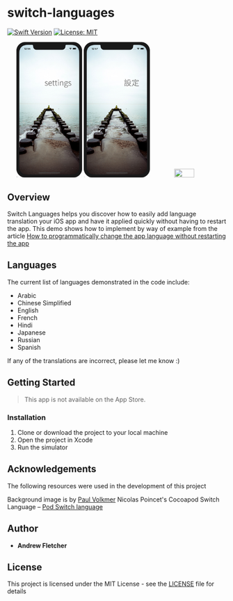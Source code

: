 # switch-languages

[![Swift Version](https://img.shields.io/badge/swift-5.0-orange.svg?style=flat)](https://developer.apple.com/swift/) [![License: MIT](https://img.shields.io/badge/License-MIT-blue.svg)](https://opensource.org/licenses/MIT)

<div align="center">
  <img src="images/screen-images-01.jpg" width="30%" height="30%">
  <img src="images/画面-画像-01.jpg" width="30%" height="30%">
  <img src="images/images-écrans-02.jpg" width="30%" height="30%">
</div>


## Overview

Switch Languages helps you discover how to easily add language translation your iOS app and have it applied quickly without having to restart the app.  This demo shows how to implement by way of example from the article [How to programmatically change the app language without restarting the app](https://www.codebales.com/how-programmatically-change-app-language-without-restarting-app)


## Languages

The current list of languages demonstrated in the code include:

- Arabic
- Chinese Simplified
- English
- French
- Hindi
- Japanese
- Russian
- Spanish

If any of the translations are incorrect, please let me know :)


## Getting Started

> This app is not available on the App Store.


### Installation

1. Clone or download the project to your local machine
2. Open the project in Xcode
3. Run the simulator


## Acknowledgements

The following resources were used in the development of this project

Background image is by [Paul Volkmer](https://unsplash.com/photos/wWYZ8zYpZm4)
Nicolas Poincet's Cocoapod Switch Language – [Pod Switch language](https://github.com/NicolasPoincet/SwitchLanguage)


## Author

* **Andrew Fletcher**


## License

This project is licensed under the MIT License - see the [LICENSE](LICENSE.md) file for details
